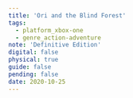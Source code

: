 ```yaml
---
title: 'Ori and the Blind Forest'
tags:
  - platform_xbox-one
  - genre_action-adventure
note: 'Definitive Edition'
digital: false
physical: true
guide: false
pending: false
date: 2020-10-25
---
```

